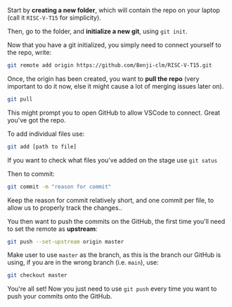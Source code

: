 
Start by **creating a new folder**, which will contain the repo on your laptop (call it `RISC-V-T15` for simplicity).

Then, go to the folder, and **initialize a new git**, using `git init`.

Now that you have a git initialized, you simply need to connect yourself to the repo, write:

```bash
git remote add origin https://github.com/Benji-clm/RISC-V-T15.git
```

Once, the origin has been created, you want to **pull the repo** (very important to do it now, else it might cause a lot of merging issues later on).

```bash
git pull
```

This might prompt you to open GitHub to allow VSCode to connect.
Great you've got the repo.

To add individual files use:
```bash
git add [path to file]
```

If you want to check what files you've added on the stage use `git satus`

Then to commit:

```bash
git commit -m "reason for commit"
```

Keep the reason for commit relatively short, and one commit per file, to allow us to properly track the changes..

You then want to push the commits on the GitHub, the first time you'll need to set the remote as **upstream**:

```bash
git push --set-upstream origin master
```

Make user to use `master` as the branch, as this is the branch our GitHub is using, if you are in the wrong branch (i.e. `main`), use:

```bash
git checkout master
```

You're all set! Now you just need to use `git push` every time you want to push your commits onto the GitHub.



